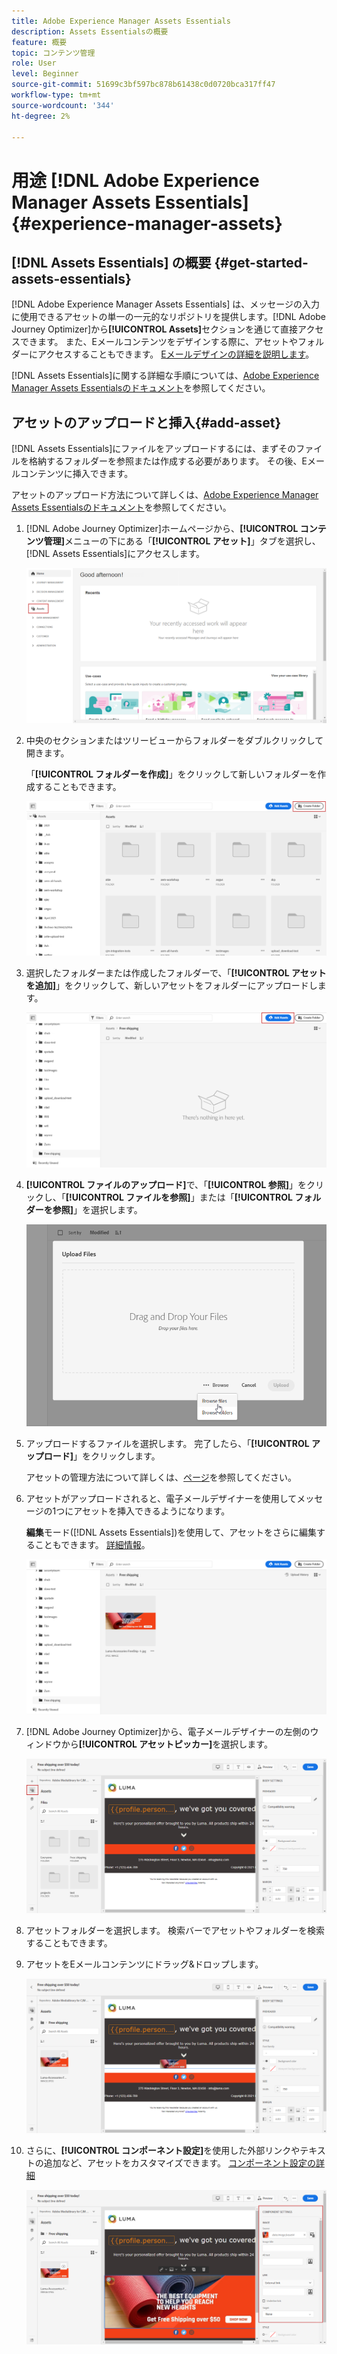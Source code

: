 ```yaml
---
title: Adobe Experience Manager Assets Essentials
description: Assets Essentialsの概要
feature: 概要
topic: コンテンツ管理
role: User
level: Beginner
source-git-commit: 51699c3bf597bc878b61438c0d0720bca317ff47
workflow-type: tm+mt
source-wordcount: '344'
ht-degree: 2%

---
```


# 用途 [!DNL Adobe Experience Manager Assets Essentials] {#experience-manager-assets}

## [!DNL Assets Essentials] の概要  {#get-started-assets-essentials}

[!DNL Adobe Experience Manager Assets Essentials] は、メッセージの入力に使用できるアセットの単一の一元的なリポジトリを提供します。[!DNL Adobe Journey Optimizer]から&#x200B;**[!UICONTROL Assets]**&#x200B;セクションを通じて直接アクセスできます。 また、Eメールコンテンツをデザインする際に、アセットやフォルダーにアクセスすることもできます。 [Eメールデザインの詳細を説明します](design-emails.md)。

[!DNL Assets Essentials]に関する詳細な手順については、[Adobe Experience Manager Assets Essentialsのドキュメント](https://experienceleague.adobe.com/docs/experience-manager-assets-essentials/help/introduction.html)を参照してください。

## アセットのアップロードと挿入{#add-asset}

[!DNL Assets Essentials]にファイルをアップロードするには、まずそのファイルを格納するフォルダーを参照または作成する必要があります。 その後、Eメールコンテンツに挿入できます。

アセットのアップロード方法について詳しくは、[Adobe Experience Manager Assets Essentialsのドキュメント](https://experienceleague.adobe.com/docs/experience-manager-assets-essentials/help/add-delete.html)を参照してください。

1. [!DNL Adobe Journey Optimizer]ホームページから、**[!UICONTROL コンテンツ管理]**&#x200B;メニューの下にある「**[!UICONTROL アセット]**」タブを選択し、[!DNL Assets Essentials]にアクセスします。

   ![](assets/media_library_1.png)

1. 中央のセクションまたはツリービューからフォルダーをダブルクリックして開きます。

   「**[!UICONTROL フォルダーを作成]**」をクリックして新しいフォルダーを作成することもできます。

   ![](assets/media_library_8.png)

1. 選択したフォルダーまたは作成したフォルダーで、「**[!UICONTROL アセットを追加]**」をクリックして、新しいアセットをフォルダーにアップロードします。

   ![](assets/media_library_2.png)

1. **[!UICONTROL ファイルのアップロード]**&#x200B;で、「**[!UICONTROL 参照]**」をクリックし、「**[!UICONTROL ファイルを参照]**」または「**[!UICONTROL フォルダーを参照]**」を選択します。

   ![](assets/media_library_3.png)

1. アップロードするファイルを選択します。 完了したら、「**[!UICONTROL アップロード]**」をクリックします。

   アセットの管理方法について詳しくは、[ページ](https://experienceleague.adobe.com/docs/experience-manager-assets-essentials/help/manage-organize.html?lang=en)を参照してください。

1. アセットがアップロードされると、電子メールデザイナーを使用してメッセージの1つにアセットを挿入できるようになります。

   **編集**&#x200B;モード([!DNL Assets Essentials])を使用して、アセットをさらに編集することもできます。 [詳細情報](https://experienceleague.adobe.com/docs/experience-manager-assets-essentials/help/edit-images.html)。

   ![](assets/media_library_12.png)

1. [!DNL Adobe Journey Optimizer]から、電子メールデザイナーの左側のウィンドウから&#x200B;**[!UICONTROL アセットピッカー]**&#x200B;を選択します。

   ![](assets/media_library_5.png)

1. アセットフォルダーを選択します。 検索バーでアセットやフォルダーを検索することもできます。

1. アセットをEメールコンテンツにドラッグ&amp;ドロップします。

   ![](assets/media_library_6.png)

1. さらに、**[!UICONTROL コンポーネント設定]**&#x200B;を使用した外部リンクやテキストの追加など、アセットをカスタマイズできます。 [コンポーネント設定の詳細](content-components.md)

   ![](assets/media_library_13.png)
